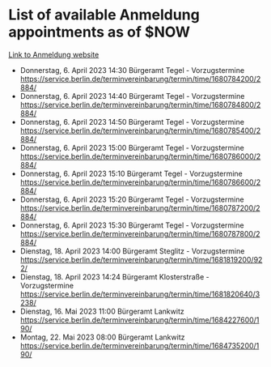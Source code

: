 # List of available Anmeldung appointments as of $NOW
[Link to Anmeldung website](https://service.berlin.de/terminvereinbarung/termin/tag.php?termin=1&anliegen[]=120686&dienstleisterlist=122210,122217,327316,122219,327312,122227,327314,122231,327346,122243,327348,122254,122252,329742,122260,329745,122262,329748,122271,327278,122273,327274,122277,327276,330436,122280,327294,122282,327290,122284,327292,122291,327270,122285,327266,122286,327264,122296,327268,150230,329760,122297,327286,122294,327284,122312,329763,122314,329775,122304,327330,122311,327334,122309,327332,317869,122281,327352,122279,329772,122283,122276,327324,122274,327326,122267,329766,122246,327318,122251,327320,122257,327322,122208,327298,122226,327300&herkunft=http%3A%2F%2Fservice.berlin.de%2Fdienstleistung%2F120686%2F)
- Donnerstag, 6. April 2023 14:30 Bürgeramt Tegel - Vorzugstermine https://service.berlin.de/terminvereinbarung/termin/time/1680784200/2884/
- Donnerstag, 6. April 2023 14:40 Bürgeramt Tegel - Vorzugstermine https://service.berlin.de/terminvereinbarung/termin/time/1680784800/2884/
- Donnerstag, 6. April 2023 14:50 Bürgeramt Tegel - Vorzugstermine https://service.berlin.de/terminvereinbarung/termin/time/1680785400/2884/
- Donnerstag, 6. April 2023 15:00 Bürgeramt Tegel - Vorzugstermine https://service.berlin.de/terminvereinbarung/termin/time/1680786000/2884/
- Donnerstag, 6. April 2023 15:10 Bürgeramt Tegel - Vorzugstermine https://service.berlin.de/terminvereinbarung/termin/time/1680786600/2884/
- Donnerstag, 6. April 2023 15:20 Bürgeramt Tegel - Vorzugstermine https://service.berlin.de/terminvereinbarung/termin/time/1680787200/2884/
- Donnerstag, 6. April 2023 15:30 Bürgeramt Tegel - Vorzugstermine https://service.berlin.de/terminvereinbarung/termin/time/1680787800/2884/
- Dienstag, 18. April 2023 14:00 Bürgeramt Steglitz - Vorzugstermine https://service.berlin.de/terminvereinbarung/termin/time/1681819200/922/
- Dienstag, 18. April 2023 14:24 Bürgeramt Klosterstraße - Vorzugstermine https://service.berlin.de/terminvereinbarung/termin/time/1681820640/3238/
- Dienstag, 16. Mai 2023 11:00 Bürgeramt Lankwitz https://service.berlin.de/terminvereinbarung/termin/time/1684227600/190/
- Montag, 22. Mai 2023 08:00 Bürgeramt Lankwitz https://service.berlin.de/terminvereinbarung/termin/time/1684735200/190/
